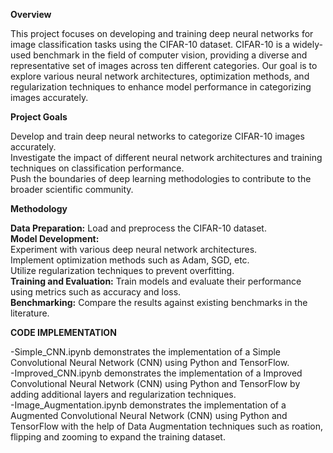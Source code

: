 **Overview**    

This project focuses on developing and training deep neural networks for image classification tasks using the CIFAR-10 dataset. CIFAR-10 is a widely-used benchmark in the field of computer vision, providing a diverse and representative set of images across ten different categories. Our goal is to explore various neural network architectures, optimization methods, and regularization techniques to enhance model performance in categorizing images accurately.

**Project Goals**      

Develop and train deep neural networks to categorize CIFAR-10 images accurately.              
Investigate the impact of different neural network architectures and training techniques on classification performance.               
Push the boundaries of deep learning methodologies to contribute to the broader scientific community.              

**Methodology**       

**Data Preparation:** Load and preprocess the CIFAR-10 dataset.            
**Model Development:**          
Experiment with various deep neural network architectures.          
Implement optimization methods such as Adam, SGD, etc.         
Utilize regularization techniques to prevent overfitting.                     
**Training and Evaluation:** Train models and evaluate their performance using metrics such as accuracy and loss.         
**Benchmarking:** Compare the results against existing benchmarks in the literature.          


**CODE IMPLEMENTATION**

-Simple_CNN.ipynb demonstrates the implementation of a Simple Convolutional Neural Network (CNN) using Python and TensorFlow.           
-Improved_CNN.ipynb demonstrates the implementation of a Improved Convolutional Neural Network (CNN) using Python and TensorFlow by adding additional layers and regularization techniques.               
-Image_Augmentation.ipynb demonstrates the implementation of a Augmented Convolutional Neural Network (CNN) using Python and TensorFlow with the help of Data Augmentation techniques such as roation, flipping and zooming to expand the training dataset.
